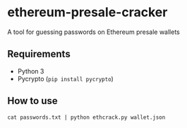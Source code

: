 # ethereum-presale-cracker
A tool for guessing passwords on Ethereum presale wallets

## Requirements

* Python 3
* Pycrypto (`pip install pycrypto`)

## How to use

    cat passwords.txt | python ethcrack.py wallet.json
